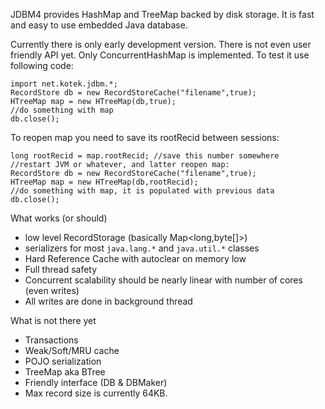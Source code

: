 JDBM4 provides HashMap and TreeMap backed by disk storage. It is fast and easy to use embedded Java database.

Currently there is only early development version. There is not even user friendly API yet.
Only ConcurrentHashMap is implemented. To test it use following code:

    import net.kotek.jdbm.*;
    RecordStore db = new RecordStoreCache("filename",true);
    HTreeMap map = new HTreeMap(db,true);
    //do something with map
    db.close();

To reopen map you need to save its rootRecid between sessions:

    long rootRecid = map.rootRecid; //save this number somewhere
    //restart JVM or whatever, and latter reopen map:
    RecordStore db = new RecordStoreCache("filename",true);
    HTreeMap map = new HTreeMap(db,rootRecid);
    //do something with map, it is populated with previous data
    db.close();
  

What works (or should)

* low level RecordStorage (basically Map<long,byte[]>)
* serializers for most `java.lang.*` and `java.util.*` classes
* Hard Reference Cache with autoclear on memory low
* Full thread safety
* Concurrent scalability should be nearly linear with number of cores (even writes)
* All writes are done in background thread

What is not there yet

* Transactions
* Weak/Soft/MRU cache
* POJO serialization
* TreeMap aka BTree
* Friendly interface (DB & DBMaker)
* Max record size is currently 64KB. 


  
